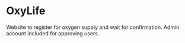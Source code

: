 # OxyLife
Website to register for oxygen supply and wait for confirmation. Admin account included for approving users.
